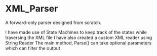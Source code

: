 # XML_Parser

A forward-only parser designed from scratch.   

I have made use of State Machines to keep track of the states while traversing the XML file
I have also created a custom XML reader using String Reader
The main method, Parse() can take optional parameters which can filter the output





